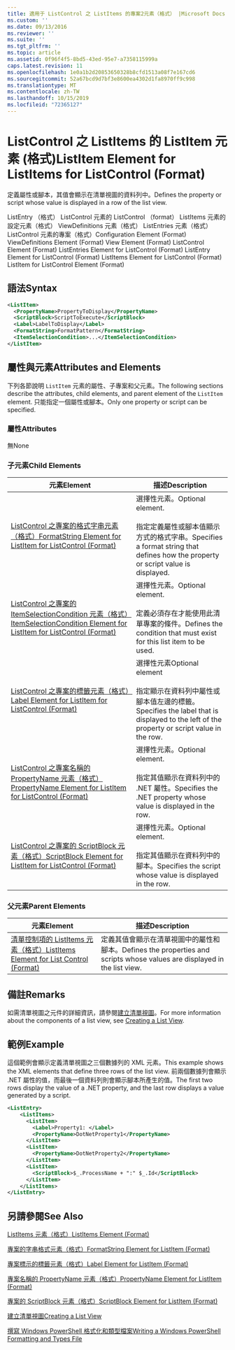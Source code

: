 ```yaml
---
title: 適用于 ListControl 之 ListItems 的專案2元素（格式） |Microsoft Docs
ms.custom: ''
ms.date: 09/13/2016
ms.reviewer: ''
ms.suite: ''
ms.tgt_pltfrm: ''
ms.topic: article
ms.assetid: 0f96f4f5-8bd5-43ed-95e7-a7358115999a
caps.latest.revision: 11
ms.openlocfilehash: 1e0a1b2d20853650328b8cfd1513a08f7e167cd6
ms.sourcegitcommit: 52a67bcd9d7bf3e8600ea4302d1fa8970ff9c998
ms.translationtype: MT
ms.contentlocale: zh-TW
ms.lasthandoff: 10/15/2019
ms.locfileid: "72365127"
---
```

# <a name="listitem-element-for-listitems-for-listcontrol-format"></a><span data-ttu-id="cefae-102">ListControl 之 ListItems 的 ListItem 元素 (格式)</span><span class="sxs-lookup"><span data-stu-id="cefae-102">ListItem Element for ListItems for ListControl (Format)</span></span>

<span data-ttu-id="cefae-103">定義屬性或腳本，其值會顯示在清單視圖的資料列中。</span><span class="sxs-lookup"><span data-stu-id="cefae-103">Defines the property or script whose value is displayed in a row of the list view.</span></span>

<span data-ttu-id="cefae-104">ListEntry （格式） ListControl 元素的 ListControl （format） ListItems 元素的設定元素（格式） ViewDefinitions 元素（格式） ListEntries 元素（格式）ListControl 元素的專案（格式）</span><span class="sxs-lookup"><span data-stu-id="cefae-104">Configuration Element (Format) ViewDefinitions Element (Format) View Element (Format) ListControl Element (Format) ListEntries Element for ListControl (Format) ListEntry Element for ListControl (Format) ListItems Element for ListControl (Format) ListItem for ListControl Element (Format)</span></span>

## <a name="syntax"></a><span data-ttu-id="cefae-105">語法</span><span class="sxs-lookup"><span data-stu-id="cefae-105">Syntax</span></span>

```xml
<ListItem>
  <PropertyName>PropertyToDisplay</PropertyName>
  <ScriptBlock>ScriptToExecute</ScriptBlock>
  <Label>LabelToDisplay</Label>
  <FormatString>FormatPattern</FormatString>
  <ItemSelectionCondition>...</ItemSelectionCondition>
</ListItem>
```

## <a name="attributes-and-elements"></a><span data-ttu-id="cefae-106">屬性與元素</span><span class="sxs-lookup"><span data-stu-id="cefae-106">Attributes and Elements</span></span>

<span data-ttu-id="cefae-107">下列各節說明 `ListItem` 元素的屬性、子專案和父元素。</span><span class="sxs-lookup"><span data-stu-id="cefae-107">The following sections describe the attributes, child elements, and parent element of the `ListItem` element.</span></span> <span data-ttu-id="cefae-108">只能指定一個屬性或腳本。</span><span class="sxs-lookup"><span data-stu-id="cefae-108">Only one property or script can be specified.</span></span>

### <a name="attributes"></a><span data-ttu-id="cefae-109">屬性</span><span class="sxs-lookup"><span data-stu-id="cefae-109">Attributes</span></span>

<span data-ttu-id="cefae-110">無</span><span class="sxs-lookup"><span data-stu-id="cefae-110">None</span></span>

### <a name="child-elements"></a><span data-ttu-id="cefae-111">子元素</span><span class="sxs-lookup"><span data-stu-id="cefae-111">Child Elements</span></span>

|<span data-ttu-id="cefae-112">元素</span><span class="sxs-lookup"><span data-stu-id="cefae-112">Element</span></span>|<span data-ttu-id="cefae-113">描述</span><span class="sxs-lookup"><span data-stu-id="cefae-113">Description</span></span>|
|-------------|-----------------|
|[<span data-ttu-id="cefae-114">ListControl 之專案的格式字串元素（格式）</span><span class="sxs-lookup"><span data-stu-id="cefae-114">FormatString Element for ListItem for ListControl (Format)</span></span>](./formatstring-element-for-listitem-for-listcontrol-format.md)|<span data-ttu-id="cefae-115">選擇性元素。</span><span class="sxs-lookup"><span data-stu-id="cefae-115">Optional element.</span></span><br /><br /> <span data-ttu-id="cefae-116">指定定義屬性或腳本值顯示方式的格式字串。</span><span class="sxs-lookup"><span data-stu-id="cefae-116">Specifies a format string that defines how the property or script value is displayed.</span></span>|
|[<span data-ttu-id="cefae-117">ListControl 之專案的 ItemSelectionCondition 元素（格式）</span><span class="sxs-lookup"><span data-stu-id="cefae-117">ItemSelectionCondition Element for ListItem for ListControl (Format)</span></span>](./itemselectioncondition-element-for-listitem-for-listcontrol-format.md)|<span data-ttu-id="cefae-118">選擇性元素。</span><span class="sxs-lookup"><span data-stu-id="cefae-118">Optional element.</span></span><br /><br /> <span data-ttu-id="cefae-119">定義必須存在才能使用此清單專案的條件。</span><span class="sxs-lookup"><span data-stu-id="cefae-119">Defines the condition that must exist for this list item to be used.</span></span>|
|[<span data-ttu-id="cefae-120">ListControl 之專案的標籤元素（格式）</span><span class="sxs-lookup"><span data-stu-id="cefae-120">Label Element for ListItem for ListControl (Format)</span></span>](./label-element-for-listitem-for-listcontrol-format.md)|<span data-ttu-id="cefae-121">選擇性元素</span><span class="sxs-lookup"><span data-stu-id="cefae-121">Optional element</span></span><br /><br /> <span data-ttu-id="cefae-122">指定顯示在資料列中屬性或腳本值左邊的標籤。</span><span class="sxs-lookup"><span data-stu-id="cefae-122">Specifies the label that is displayed to the left of the property or script value in the row.</span></span>|
|[<span data-ttu-id="cefae-123">ListControl 之專案名稱的 PropertyName 元素（格式）</span><span class="sxs-lookup"><span data-stu-id="cefae-123">PropertyName Element for ListItem for ListControl (Format)</span></span>](./propertyname-element-for-listitem-for-listcontrol-format.md)|<span data-ttu-id="cefae-124">選擇性元素。</span><span class="sxs-lookup"><span data-stu-id="cefae-124">Optional element.</span></span><br /><br /> <span data-ttu-id="cefae-125">指定其值顯示在資料列中的 .NET 屬性。</span><span class="sxs-lookup"><span data-stu-id="cefae-125">Specifies the .NET property whose value is displayed in the row.</span></span>|
|[<span data-ttu-id="cefae-126">ListControl 之專案的 ScriptBlock 元素（格式）</span><span class="sxs-lookup"><span data-stu-id="cefae-126">ScriptBlock Element for ListItem for ListControl (Format)</span></span>](./scriptblock-element-for-listitem-for-listcontrol-format.md)|<span data-ttu-id="cefae-127">選擇性元素。</span><span class="sxs-lookup"><span data-stu-id="cefae-127">Optional element.</span></span><br /><br /> <span data-ttu-id="cefae-128">指定其值顯示在資料列中的腳本。</span><span class="sxs-lookup"><span data-stu-id="cefae-128">Specifies the script whose value is displayed in the row.</span></span>|

### <a name="parent-elements"></a><span data-ttu-id="cefae-129">父元素</span><span class="sxs-lookup"><span data-stu-id="cefae-129">Parent Elements</span></span>

|<span data-ttu-id="cefae-130">元素</span><span class="sxs-lookup"><span data-stu-id="cefae-130">Element</span></span>|<span data-ttu-id="cefae-131">描述</span><span class="sxs-lookup"><span data-stu-id="cefae-131">Description</span></span>|
|-------------|-----------------|
|[<span data-ttu-id="cefae-132">清單控制項的 ListItems 元素（格式）</span><span class="sxs-lookup"><span data-stu-id="cefae-132">ListItems Element for List Control (Format)</span></span>](./listitems-element-for-listentry-for-listcontrol-format.md)|<span data-ttu-id="cefae-133">定義其值會顯示在清單視圖中的屬性和腳本。</span><span class="sxs-lookup"><span data-stu-id="cefae-133">Defines the properties and scripts whose values are displayed in the list view.</span></span>|

## <a name="remarks"></a><span data-ttu-id="cefae-134">備註</span><span class="sxs-lookup"><span data-stu-id="cefae-134">Remarks</span></span>

<span data-ttu-id="cefae-135">如需清單視圖之元件的詳細資訊，請參閱[建立清單視圖](./creating-a-list-view.md)。</span><span class="sxs-lookup"><span data-stu-id="cefae-135">For more information about the components of a list view, see [Creating a List View](./creating-a-list-view.md).</span></span>

## <a name="example"></a><span data-ttu-id="cefae-136">範例</span><span class="sxs-lookup"><span data-stu-id="cefae-136">Example</span></span>

<span data-ttu-id="cefae-137">這個範例會顯示定義清單視圖之三個數據列的 XML 元素。</span><span class="sxs-lookup"><span data-stu-id="cefae-137">This example shows the XML elements that define three rows of the list view.</span></span> <span data-ttu-id="cefae-138">前兩個數據列會顯示 .NET 屬性的值，而最後一個資料列則會顯示腳本所產生的值。</span><span class="sxs-lookup"><span data-stu-id="cefae-138">The first two rows display the value of a .NET property, and the last row displays a value generated by a script.</span></span>

```xml
<ListEntry>
    <ListItems>
      <ListItem>
        <Label>Property1: </Label>
        <PropertyName>DotNetProperty1</PropertyName>
      </ListItem>
      <ListItem>
        <PropertyName>DotNetProperty2</PropertyName>
      </ListItem>
      <ListItem>
        <ScriptBlock>$_.ProcessName + ":" $_.Id</ScriptBlock>
      </ListItem>
    </ListItems>
</ListEntry>

```

## <a name="see-also"></a><span data-ttu-id="cefae-139">另請參閱</span><span class="sxs-lookup"><span data-stu-id="cefae-139">See Also</span></span>

[<span data-ttu-id="cefae-140">ListItems 元素（格式）</span><span class="sxs-lookup"><span data-stu-id="cefae-140">ListItems Element (Format)</span></span>](./listitems-element-for-listentry-for-listcontrol-format.md)

[<span data-ttu-id="cefae-141">專案的字串格式元素（格式）</span><span class="sxs-lookup"><span data-stu-id="cefae-141">FormatString Element for ListItem (Format)</span></span>](./formatstring-element-for-listitem-for-listcontrol-format.md)

[<span data-ttu-id="cefae-142">專案標示的標籤元素（格式）</span><span class="sxs-lookup"><span data-stu-id="cefae-142">Label Element for ListItem (Format)</span></span>](./label-element-for-listitem-for-listcontrol-format.md)

[<span data-ttu-id="cefae-143">專案名稱的 PropertyName 元素（格式）</span><span class="sxs-lookup"><span data-stu-id="cefae-143">PropertyName Element for ListItem (Format)</span></span>](./propertyname-element-for-listitem-for-listcontrol-format.md)

[<span data-ttu-id="cefae-144">專案的 ScriptBlock 元素（格式）</span><span class="sxs-lookup"><span data-stu-id="cefae-144">ScriptBlock Element for ListItem (Format)</span></span>](./scriptblock-element-for-listitem-for-listcontrol-format.md)

[<span data-ttu-id="cefae-145">建立清單視圖</span><span class="sxs-lookup"><span data-stu-id="cefae-145">Creating a List View</span></span>](./creating-a-list-view.md)

[<span data-ttu-id="cefae-146">撰寫 Windows PowerShell 格式化和類型檔案</span><span class="sxs-lookup"><span data-stu-id="cefae-146">Writing a Windows PowerShell Formatting and Types File</span></span>](./writing-a-powershell-formatting-file.md)
